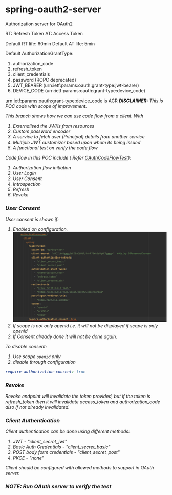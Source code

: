 # spring-oauth2-server

Authorization server for OAuth2

RT: Refresh Token
AT: Access Token

Default RT life: 60min
Default AT life: 5min

Default AuthorizationGrantType:

1. authorization_code
2. refresh_token
3. client_credentials
4. password (ROPC deprecated)
5. JWT_BEARER (urn:ietf:params:oauth:grant-type:jwt-bearer)
6. DEVICE_CODE (urn:ietf:params:oauth:grant-type:device_code)

urn:ietf:params:oauth:grant-type:device_code is ACR
<b><i>DISCLAIMER:</b> This is POC code with scope of improvement.

This branch shows how we can use code flow from a client. With

1. Externalised the JWKs from resources
2. Custom password encoder
3. A service to fetch user (Principal) details from another service
4. Multiple JWT customizer based upon whom its being issued
5. A functional test on verify the code flow

Code flow in this POC include (
Refer [OAuthCodeFlowTest](src/test/java/org/d3softtech/oauth2/server/functionaltest/OAuthCodeFlowTest.java)):

1. Authorization flow initiation
2. User Login
3. User Consent
4. Introspection
5. Refresh
6. Revoke

### User Consent 
User consent is shown if:
1. Enabled on configuration.<img src="./CONSENT-CONFIG.png">
2. If scope is not only openid i.e. it will not be displayed if scope is only openid
3. If Consent already done it will not be done again. 

To disable consent:
1. Use scope ``openid`` only
2. disable through configuration 
```yaml 
require-authorization-consent: true
```

### Revoke

Revoke endpoint will invalidate the token provided, but if the token is refresh_token then it will
invalidate access_token and authorization_code also if not already invalidated.

### Client Authentication

Client authentication can be done using different methods:

1. JWT - "client_secret_jwt"
2. Basic Auth Credentials - "client_secret_basic"
3. POST body form credentials - "client_secret_post"
4. PKCE - "none"

Client should be configured with allowed methods to support in OAuth server.

### NOTE: Run OAuth server to verify the test